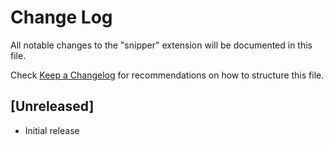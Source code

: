 # Change Log

All notable changes to the "snipper" extension will be documented in this file.

Check [Keep a Changelog](http://keepachangelog.com/) for recommendations on how to structure this file.

## [Unreleased]

- Initial release